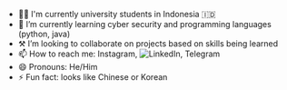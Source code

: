 <!--
### Hi there 

**realalf1/realalf1** is a ✨ _special_ ✨ repository because its `README.md` (this file) appears on your GitHub profile.

Hi Here are some ideas to get you started:
-->

<!-- 🔭 I’m currently working on ...-->
- 🧑‍🎓 I'm currently university students in Indonesia 🇮🇩
- 🌱 I’m currently learning cyber security and programming languages (python, java)
- ⚒️ I’m looking to collaborate on projects based on skills being learned
- 📫 How to reach me: Instagram, ![LinkedIn](https://img.shields.io/badge/linkedin-%230077B5.svg?style=for-the-badge&logo=linkedin&logoColor=white), Telegram
- 😄 Pronouns: He/Him
- ⚡ Fun fact: looks like Chinese or Korean
